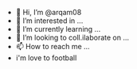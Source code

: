 - 👋 Hi, I’m @arqam08
- 👀 I’m interested in ...
- 🌱 I’m currently learning ...
- 💞️ I’m looking to coll.ilaborate on ...
- 📫 How to reach me ...
- i'm love to football
<!---My favorite celebrity is Cristiano Ronaldo, a Portuguese football player
arqam08/arqam08 is a ✨ special ✨ repository because its `README.md` (this file) appears on your GitHub profile.
You can click the Preview link to take a look at your changes.
--->
